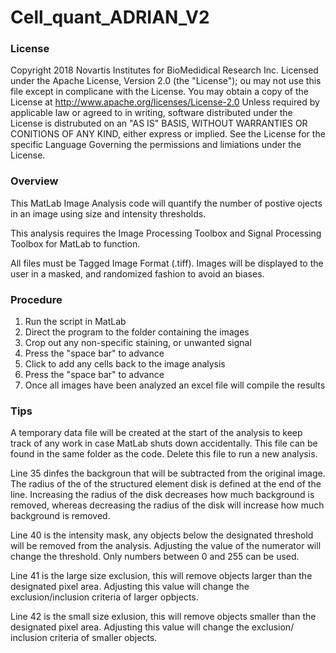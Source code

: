 # Cell_quant_ADRIAN_V2

### License
Copyright 2018 Novartis Institutes for BioMedidical Research Inc.
Licensed under the Apache License, Version 2.0 (the "License");
ou may not use this file except in complicane with the License.
You may obtain a copy of the License at
http://www.apache.org/licenses/License-2.0
Unless required by applicable law or agreed to in writing, software
distributed under the License is distrubuted on an "AS IS" BASIS,
WITHOUT WARRANTIES OR CONITIONS OF ANY KIND, either express or 
implied. See the License for the specific Language Governing the permissions 
and limiations under the License. 

### Overview
This MatLab Image Analysis code will quantify the number of postive ojects in
an image using size and intensity thresholds.

This analysis requires the Image Processing Toolbox and Signal Processing 
Toolbox for MatLab to function. 

All files must be Tagged Image Format (.tiff). Images will be displayed 
to the user in a masked, and randomized fashion to avoid an biases. 

### Procedure 
1. Run the script in MatLab
2. Direct the program to the folder containing the images
3. Crop out any non-specific staining, or unwanted signal
4. Press the "space bar" to advance
5. Click to add any cells back to the image analysis 
6. Press the "space bar" to advance
7. Once all images have been analyzed an excel file will compile the results

### Tips
A temporary data file will be created at the start of the analysis to
keep track of any work in case MatLab shuts down accidentally. This file
can be found in the same folder as the code. Delete this file to run a 
new analysis. 

Line 35 dinfes the backgroun that will be subtracted from the original
image. The radius of the of the structured element disk is defined at
the end of the line. Increasing the radius of the disk decreases how
much background is removed, whereas decreasing the radius of the disk 
will increase how much background is removed. 

Line 40 is the intensity mask, any objects below the designated threshold
will be removed from the analysis. Adjusting the value of the numerator
will change the threshold. Only numbers between 0 and 255 can be used.

Line 41 is the large size exclusion, this will remove objects larger
than the designated pixel area. Adjusting this value will change the 
exclusion/inclusion criteria of larger opbjects.

Line 42 is the small size exlusion, this will remove objects smaller than
the designated pixel area. Adjusting this value will change the exclusion/
inclusion criteria of smaller objects. 